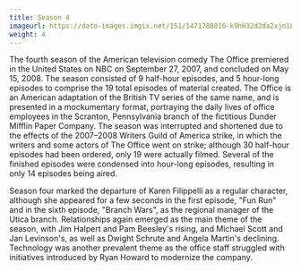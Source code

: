 ```yaml
---
title: Season 4
imageurl: https://dato-images.imgix.net/151/1471788816-k9hH32d2da2xjn18HQQzN9j2O2w.jpg?ixlib=rb-1.1.0&ch=DPR%2CWidth&auto=compress%2Cformat
weight: 4
---
```


The fourth season of the American television comedy The Office premiered in the United States on NBC on September 27, 2007, and concluded on May 15, 2008. The season consisted of 9 half-hour episodes, and 5 hour-long episodes to comprise the 19 total episodes of material created. The Office is an American adaptation of the British TV series of the same name, and is presented in a mockumentary format, portraying the daily lives of office employees in the Scranton, Pennsylvania branch of the fictitious Dunder Mifflin Paper Company. The season was interrupted and shortened due to the effects of the 2007–2008 Writers Guild of America strike, in which the writers and some actors of The Office went on strike; although 30 half-hour episodes had been ordered, only 19 were actually filmed. Several of the finished episodes were condensed into hour-long episodes, resulting in only 14 episodes being aired.

Season four marked the departure of Karen Filippelli as a regular character, although she appeared for a few seconds in the first episode, "Fun Run" and in the sixth episode, "Branch Wars", as the regional manager of the Utica branch. Relationships again emerged as the main theme of the season, with Jim Halpert and Pam Beesley's rising, and Michael Scott and Jan Levinson's, as well as Dwight Schrute and Angela Martin's declining. Technology was another prevalent theme as the office staff struggled with initiatives introduced by Ryan Howard to modernize the company.